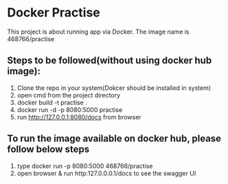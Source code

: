 # Docker Practise

This project is about running app via Docker. The image name is 468766/practise

## Steps to be followed(without using docker hub image):
1. Clone the repo in your system(Dokcer should be installed in system)
2. open cmd from the project directory
3. docker build -t practise . 
4. docker run -d -p 8080:5000 practise
5. run http://127.0.0.1:8080/docs from browser
## To run the image available on docker hub, please follow below steps
1. type docker run -p 8080:5000 468766/practise
2. open browser & run http:127.0.0.0.1/docs to see the swagger UI
